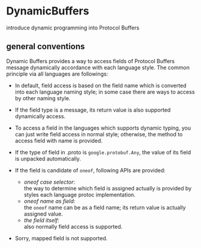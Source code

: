 # DynamicBuffers

introduce dynamic programming into Protocol Buffers

## general conventions

Dynamic Buffers provides a way to access fields of Protocol Buffers message dynamically accordance with each language style.
The common principle via all languages are followings:

- In default, field access is based on the field name which is converted into each language naming style;
  in some case there are ways to access by other naming style.

- If the field type is a message, its return value is also supported dynamically access.

- To access a field in the languages which supports dynamic typing, you can just write field access in normal style;
  otherwise, the method to access field with name is provided.

- If the type of field in .proto is `google.protobuf.Any`, the value of its field is unpacked automatically.

- If the field is candidate of `oneof`, following APIs are provided:
  - *oneof case selector*:  
    the way to determine which field is assigned actually is provided by styles each language protoc implementation.
  - *oneof name as field*:  
    the `oneof` name can be as a field name; its return value is actually assigned value.
  - *the field itself*:  
    also normally field access is supported.

- Sorry, mapped field is not supported.
